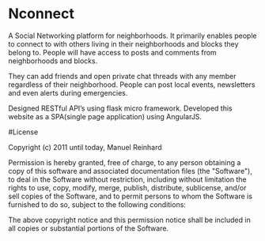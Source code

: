 # Nconnect
A Social Networking platform for neighborhoods. 
It primarily enables people to connect to with others living in their neighborhoods and blocks they belong to. People will have access to posts and comments from neighborhoods and blocks. 

They can add friends and open private chat threads with any member regardless of their neighborhood. People can post local events, newsletters and even alerts during emergencies. 

Designed RESTful API’s using flask micro framework. Developed this website as a SPA(single page application) using AngularJS.


#License

Copyright (c) 2011 until today, Manuel Reinhard

Permission is hereby granted, free of charge, to any person obtaining a copy of this software and associated documentation files (the "Software"), to deal in the Software without restriction, including without limitation the rights to use, copy, modify, merge, publish, distribute, sublicense, and/or sell copies of the Software, and to permit persons to whom the Software is furnished to do so, subject to the following conditions:

The above copyright notice and this permission notice shall be included in all copies or substantial portions of the Software.
